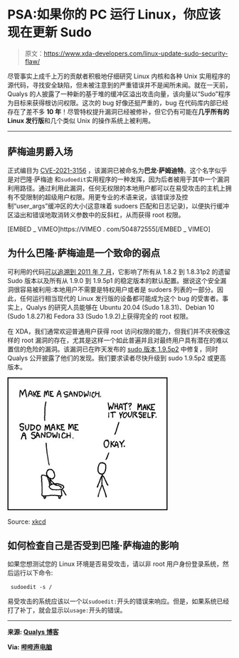 # PSA:如果你的 PC 运行 Linux，你应该现在更新 Sudo

> 原文：<https://www.xda-developers.com/linux-update-sudo-security-flaw/>

尽管事实上成千上万的贡献者积极地仔细研究 Linux 内核和各种 Unix 实用程序的源代码，寻找安全缺陷，但未被注意到的严重错误并不是闻所未闻。就在一天前，Qualys 的人披露了一种新的基于堆的缓冲区溢出攻击向量，该向量以“Sudo”程序为目标来获得根访问权限。这次的 bug 好像还挺严重的，bug 在代码库内部已经存在了差不多 **10 年**！尽管特权提升漏洞已经被修补，但它仍有可能在**几乎所有的 Linux 发行版**和几个类似 Unix 的操作系统上被利用。

* * *

## 萨梅迪男爵入场

正式编目为 [CVE-2021-3156](https://cve.mitre.org/cgi-bin/cvename.cgi?name=CVE-2021-3156) ，该漏洞已被命名为**巴龙·萨姆迪特**。这个名字似乎是对巴隆·萨梅迪 和`sudoedit`实用程序的一种发挥，因为后者被用于其中一个漏洞利用路径。通过利用此漏洞，任何无权限的本地用户都可以在易受攻击的主机上拥有不受限制的超级用户权限。用更专业的术语来说，该错误涉及控制“user_args”缓冲区的大小(这意味着 sudoers 匹配和日志记录)，以便执行缓冲区溢出和错误地取消转义参数中的反斜杠，从而获得 root 权限。

[EMBED _ VIMEO]https://VIMEO . com/504872555[/EMBED _ VIMEO]

## 为什么巴隆·萨梅迪是一个致命的弱点

可利用的代码[可以追溯到 2011 年 7 月](https://github.com/sudo-project/sudo/commit/8255ed69)，它影响了所有从 1.8.2 到 1.8.31p2 的遗留 Sudo 版本以及所有从 1.9.0 到 1.9.5p1 的稳定版本的默认配置。据说这个安全漏洞很容易被利用:本地用户不需要是特权用户或者是 sudoers 列表的一部分。因此，任何运行相当现代的 Linux 发行版的设备都可能成为这个 bug 的受害者。事实上，Qualys 的研究人员能够在 Ubuntu 20.04 (Sudo 1.8.31)、Debian 10 (Sudo 1.8.27)和 Fedora 33 (Sudo 1.9.2)上获得完全的 root 权限。

在 XDA，我们通常欢迎普通用户获得 root 访问权限的能力，但我们并不庆祝像这样的 root 漏洞的存在，尤其是这样一个如此普遍并且对最终用户具有潜在的难以置信的危险的漏洞。该漏洞已在昨天发布的 [sudo 版本 1.9.5p2](https://www.sudo.ws/alerts/unescape_overflow.html) 中修复，同时 Qualys 公开披露了他们的发现。我们要求读者尽快升级到 sudo 1.9.5p2 或更高版本。

 <picture>![xkcd sudo sandwich](img/9ff90d94266422c52d950f1c73e22d0d.png)</picture> 

Source: [xkcd](https://xkcd.com/149/)

## 如何检查自己是否受到巴隆·萨梅迪的影响

如果您想测试您的 Linux 环境是否易受攻击，请以非 root 用户身份登录系统，然后运行以下命令:

```
 sudoedit -s / 
```

易受攻击的系统应该以一个以`sudoedit:`开头的错误来响应。但是，如果系统已经打了补丁，就会显示以`usage:`开头的错误。

* * *

**来源: [Qualys 博客](https://blog.qualys.com/vulnerabilities-research/2021/01/26/cve-2021-3156-heap-based-buffer-overflow-in-sudo-baron-samedit)**

**Via: [哔哔声电脑](https://www.bleepingcomputer.com/news/security/new-linux-sudo-flaw-lets-local-users-gain-root-privileges/)**
